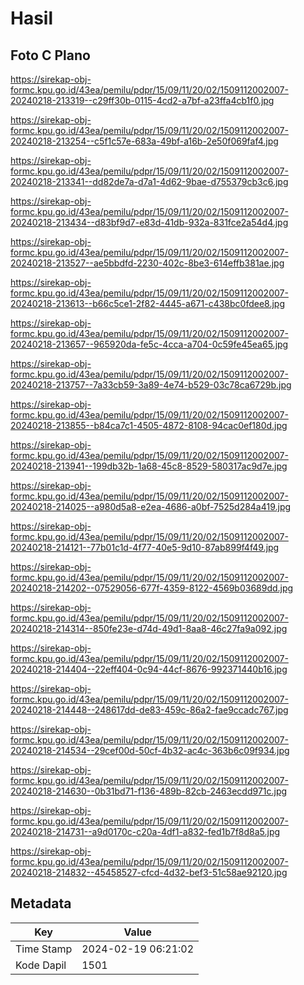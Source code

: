 # Hasil

## Foto C Plano

https://sirekap-obj-formc.kpu.go.id/43ea/pemilu/pdpr/15/09/11/20/02/1509112002007-20240218-213319--c29ff30b-0115-4cd2-a7bf-a23ffa4cb1f0.jpg

https://sirekap-obj-formc.kpu.go.id/43ea/pemilu/pdpr/15/09/11/20/02/1509112002007-20240218-213254--c5f1c57e-683a-49bf-a16b-2e50f069faf4.jpg

https://sirekap-obj-formc.kpu.go.id/43ea/pemilu/pdpr/15/09/11/20/02/1509112002007-20240218-213341--dd82de7a-d7a1-4d62-9bae-d755379cb3c6.jpg

https://sirekap-obj-formc.kpu.go.id/43ea/pemilu/pdpr/15/09/11/20/02/1509112002007-20240218-213434--d83bf9d7-e83d-41db-932a-831fce2a54d4.jpg

https://sirekap-obj-formc.kpu.go.id/43ea/pemilu/pdpr/15/09/11/20/02/1509112002007-20240218-213527--ae5bbdfd-2230-402c-8be3-614effb381ae.jpg

https://sirekap-obj-formc.kpu.go.id/43ea/pemilu/pdpr/15/09/11/20/02/1509112002007-20240218-213613--b66c5ce1-2f82-4445-a671-c438bc0fdee8.jpg

https://sirekap-obj-formc.kpu.go.id/43ea/pemilu/pdpr/15/09/11/20/02/1509112002007-20240218-213657--965920da-fe5c-4cca-a704-0c59fe45ea65.jpg

https://sirekap-obj-formc.kpu.go.id/43ea/pemilu/pdpr/15/09/11/20/02/1509112002007-20240218-213757--7a33cb59-3a89-4e74-b529-03c78ca6729b.jpg

https://sirekap-obj-formc.kpu.go.id/43ea/pemilu/pdpr/15/09/11/20/02/1509112002007-20240218-213855--b84ca7c1-4505-4872-8108-94cac0ef180d.jpg

https://sirekap-obj-formc.kpu.go.id/43ea/pemilu/pdpr/15/09/11/20/02/1509112002007-20240218-213941--199db32b-1a68-45c8-8529-580317ac9d7e.jpg

https://sirekap-obj-formc.kpu.go.id/43ea/pemilu/pdpr/15/09/11/20/02/1509112002007-20240218-214025--a980d5a8-e2ea-4686-a0bf-7525d284a419.jpg

https://sirekap-obj-formc.kpu.go.id/43ea/pemilu/pdpr/15/09/11/20/02/1509112002007-20240218-214121--77b01c1d-4f77-40e5-9d10-87ab899f4f49.jpg

https://sirekap-obj-formc.kpu.go.id/43ea/pemilu/pdpr/15/09/11/20/02/1509112002007-20240218-214202--07529056-677f-4359-8122-4569b03689dd.jpg

https://sirekap-obj-formc.kpu.go.id/43ea/pemilu/pdpr/15/09/11/20/02/1509112002007-20240218-214314--850fe23e-d74d-49d1-8aa8-46c27fa9a092.jpg

https://sirekap-obj-formc.kpu.go.id/43ea/pemilu/pdpr/15/09/11/20/02/1509112002007-20240218-214404--22eff404-0c94-44cf-8676-992371440b16.jpg

https://sirekap-obj-formc.kpu.go.id/43ea/pemilu/pdpr/15/09/11/20/02/1509112002007-20240218-214448--248617dd-de83-459c-86a2-fae9ccadc767.jpg

https://sirekap-obj-formc.kpu.go.id/43ea/pemilu/pdpr/15/09/11/20/02/1509112002007-20240218-214534--29cef00d-50cf-4b32-ac4c-363b6c09f934.jpg

https://sirekap-obj-formc.kpu.go.id/43ea/pemilu/pdpr/15/09/11/20/02/1509112002007-20240218-214630--0b31bd71-f136-489b-82cb-2463ecdd971c.jpg

https://sirekap-obj-formc.kpu.go.id/43ea/pemilu/pdpr/15/09/11/20/02/1509112002007-20240218-214731--a9d0170c-c20a-4df1-a832-fed1b7f8d8a5.jpg

https://sirekap-obj-formc.kpu.go.id/43ea/pemilu/pdpr/15/09/11/20/02/1509112002007-20240218-214832--45458527-cfcd-4d32-bef3-51c58ae92120.jpg


## Metadata

| Key        | Value               |
| ---------- | ------------------- |
| Time Stamp | 2024-02-19 06:21:02 |
| Kode Dapil | 1501                |



